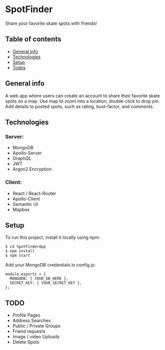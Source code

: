 # SpotFinder
Share your favorite skate spots with friends!

## Table of contents
* [General info](#general-info)
* [Technologies](#technologies)
* [Setup](#setup)
* [Todos](#todo)


## General info
A web app where users can create an account to share their favorite skate spots on a map. Use map to zoom into a location, double-click to drop pin.  Add details to posted spots, such as rating, bust-factor, and comments.
	
## Technologies

### Server:
* MongoDB
* Apollo-Server
* GraphQL
* JWT
* Argon2 Encryption

### Client:
* React / React-Router
* Apollo-Client
* Semantic UI
* Mapbox

	
## Setup
To run this project, install it locally using npm:

```
$ cd SpotFinderApp
$ npm install
$ npm start
```

Add your MongoDB credentials in config.js:

```
module.exports = {
  MONGODB: { YOUR_DB_HERE },
  SECRET_KEY: { YOUR_SECRET_KEY },
};

```

## TODO
* Profile Pages
* Address Searches
* Public / Private Groups
* Friend requests
* Image / video Uploads
* Delete Spots
